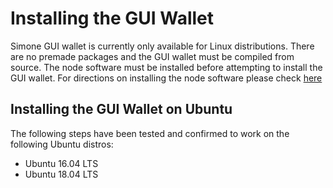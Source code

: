 # Installing the GUI Wallet #

Simone GUI wallet is currently only available for Linux distributions. There are no premade packages and the GUI wallet must be compiled from source. The node software must be installed before attempting to install the GUI wallet. For directions on installing the node software please check [here](https://github.com/aelagrassa/simone)

## Installing the GUI Wallet on Ubuntu ##

The following steps have been tested and confirmed to work on the following Ubuntu distros:
- Ubuntu 16.04 LTS
- Ubuntu 18.04 LTS

